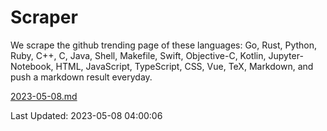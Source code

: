 # Scraper

We scrape the github trending page of these languages: Go, Rust, Python, Ruby, C++, C, Java, Shell, Makefile, Swift, Objective-C, Kotlin, Jupyter-Notebook, HTML, JavaScript, TypeScript, CSS, Vue, TeX, Markdown, and push a markdown result everyday.

[2023-05-08.md](https://github.com/yangwenmai/github-trending-backup/blob/master/2023-05-08.md)

Last Updated: 2023-05-08 04:00:06